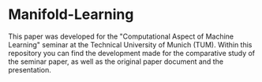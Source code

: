 # Manifold-Learning

This paper was developed for the "Computational Aspect of Machine Learning" seminar at the  Technical University of Munich (TUM).
Within this repository you can find the development made for the comparative study of the seminar paper, as well as the original paper document and the presentation.
